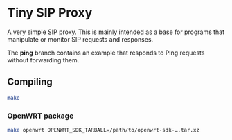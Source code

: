 # Tiny SIP Proxy

A very simple SIP proxy. This is mainly intended as a base for programs
that manipulate or monitor SIP requests and responses.

The **ping** branch contains an example that responds to Ping requests
without forwarding them.

## Compiling

```sh
make
```

### OpenWRT package

```sh
make openwrt OPENWRT_SDK_TARBALL=/path/to/openwrt-sdk-….tar.xz
```
